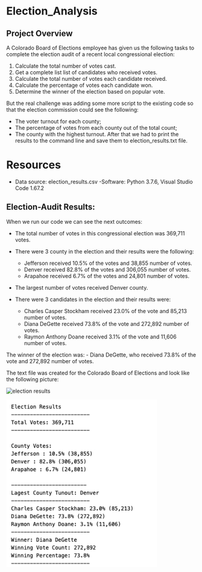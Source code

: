 # Election_Analysis

## Project Overview
A Colorado Board of Elections employee has given us the following tasks to complete the election audit of a recent local congressional election:

1. Calculate the total number of votes cast.
2. Get a complete list list of candidates who received votes.
3. Calculate the total number of votes each candidate received.
4. Calculate the percentage of votes each candidate won.
5. Determine the winner of the election based on popular vote.

But the real challenge was adding some more script to the existing code so that the election commission could see the following:
- The voter turnout for each county;
- The percentage of votes from each county out of the total count;
- The county with the highest turnout.
After that we had to print the results to the command line and save them to election_results.txt file.

# Resources
- Data source: election_results.csv
-Software: Python 3.7.6, Visual Studio Code 1.67.2

## Election-Audit Results:

When we run our code we can see the next outcomes:
- The total number of votes in this congressional election was 369,711 votes.
- There were 3 county in the election and their results were the following:
    
    - Jefferson received 10.5% of the votes and 38,855 number of votes.
    - Denver received 82.8% of the votes and 306,055 number of votes.
    - Arapahoe received 6.7% of the votes and 24,801 number of votes.
    
- The largest number of votes received Denver county.

- There were 3 candidates in the election and their results were:
    - Charles Casper Stockham received 23.0% of the vote and 85,213 number of votes.
    - Diana DeGette received 73.8% of the vote and 272,892 number of votes.
    - Raymon Anthony Doane received 3.1% of the vote and 11,606 number of votes.
    
The winner of the election was:
    - Diana DeGette, who received 73.8% of the vote and 272,892 number of votes.
    
The text file was created for the Colorado Board of Elections and look like the following picture:

![election results](https://user-images.githubusercontent.com/105990653/176562457-a428ff3b-6591-46c9-8bb9-9a30449f9060.png)

<img src= "Analysis/election results.png" width = "400">    

    
